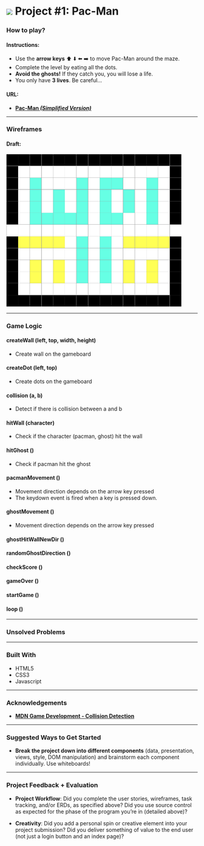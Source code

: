 # ![](https://ga-dash.s3.amazonaws.com/production/assets/logo-9f88ae6c9c3871690e33280fcf557f33.png) Project #1: Pac-Man

### How to play?

#### Instructions:

* Use the **arrow keys** :arrow_up: :arrow_down: :arrow_left: :arrow_right: to move Pac-Man around the maze.
* Complete the level by eating all the dots.
* **Avoid the ghosts!** If they catch you, you will lose a life.
* You only have **3 lives**. Be careful...

#### URL:

* **[Pac-Man _(Simplified Version)_](https://shumin13.github.io/project-1/)**

---

### Wireframes

#### Draft:
<img src="assets/images/gameboard-first-draft.png" height="400">

---

### Game Logic

#### createWall (left, top, width, height)
* Create wall on the gameboard

#### createDot (left, top)
* Create dots on the gameboard

#### collision (a, b)
* Detect if there is collision between a and b

#### hitWall (character)
* Check if the character (pacman, ghost) hit the wall

#### hitGhost ()
* Check if pacman hit the ghost

#### pacmanMovement ()
* Movement direction depends on the arrow key pressed
* The keydown event is fired when a key is pressed down.

#### ghostMovement ()
* Movement direction depends on the arrow key pressed

#### ghostHitWallNewDir ()
#### randomGhostDirection ()

#### checkScore ()
#### gameOver ()
#### startGame ()
#### loop ()

---

### Unsolved Problems

---

### Built With

* HTML5
* CSS3
* Javascript

---

### Acknowledgements

* **[MDN Game Development - Collision Detection](https://developer.mozilla.org/kab/docs/Games/Techniques/2D_collision_detection)**

---

### Suggested Ways to Get Started

* **Break the project down into different components** (data, presentation, views, style, DOM manipulation) and brainstorm each component individually. Use whiteboards!

---

### Project Feedback + Evaluation

* __Project Workflow__: Did you complete the user stories, wireframes, task tracking, and/or ERDs, as specified above? Did you use source control as expected for the phase of the program you’re in (detailed above)?

* __Creativity__: Did you add a personal spin or creative element into your project submission? Did you deliver something of value to the end user (not just a login button and an index page)?
